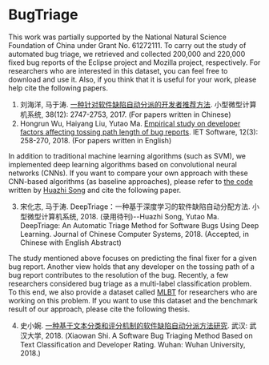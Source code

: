 # BugTriage

This work was partially supported by the National Natural Science Foundation of China under Grant No. 61272111. To carry out the study of automated bug triage, we retrieved and collected 200,000 and 220,000 fixed bug reports of the Eclipse project and Mozilla project, respectively. For researchers who are interested in this dataset, you can feel free to download and use it. Also, if you think that it is useful for your work, please help cite the following papers. 

1. 刘海洋, 马于涛. [一种针对软件缺陷自动分派的开发者推荐方法](http://xwxt.sict.ac.cn/CN/Y2017/V38/I12/2747). 小型微型计算机系统, 38(12): 2747-2753, 2017. (For papers written in Chinese)
2. Hongrun Wu, Haiyang Liu, Yutao Ma. [Empirical study on developer factors affecting tossing path length of bug reports](http://digital-library.theiet.org/content/journals/10.1049/iet-sen.2017.0159). IET Software, 12(3): 258-270, 2018. (For papers written in English)

In addition to traditional machine learning algorithms (such as SVM), we implemented deep learning algorithms based on convolutional neural networks (CNNs). If you want to compare your own approach with these CNN-based algorithms (as baseline approaches), please refer to [the code](https://github.com/huazhisong/graduate_text) written by [Huazhi Song](https://github.com/huazhisong) and cite the following paper.

3. 宋化志, 马于涛. DeepTriage：一种基于深度学习的软件缺陷自动分配方法. 小型微型计算机系统, 2018. (录用待刊)--Huazhi Song, Yutao Ma. DeepTriage: An Automatic Triage Method for Software Bugs Using Deep Learning. Journal of Chinese Computer Systems, 2018. (Accepted, in Chinese with English Abstract)

The study mentioned above focuses on predicting the final fixer for a given bug report. Another view holds that any developer on the tossing path of a bug report contributes to the resolution of the bug. Recently, a few researchers considered bug triage as a multi-label classification problem. To this end, we also provide a dataset called [MLBT](https://github.com/ssea-lab/BugTriage/tree/master/MLBT) for researchers who are working on this problem. If you want to use this dataset and the benchmark result of our approach, please cite the following thesis.

4. 史小婉. [一种基于文本分类和评分机制的软件缺陷自动分派方法研究](https://github.com/ssea-lab/BugTriage/blob/master/MLBT/一种基于文本分类和评分机制的软件缺陷自动分派方法研究.pdf). 武汉: 武汉大学, 2018. (Xiaowan Shi. A Software Bug Triaging Method Based on Text Classification and Developer Rating. Wuhan: Wuhan University, 2018.)
